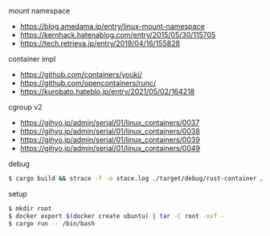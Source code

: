 mount namespace
- https://blog.amedama.jp/entry/linux-mount-namespace
- https://kernhack.hatenablog.com/entry/2015/05/30/115705
- https://tech.retrieva.jp/entry/2019/04/16/155828

container impl
- https://github.com/containers/youki/
- https://github.com/opencontainers/runc/
- https://kurobato.hateblo.jp/entry/2021/05/02/164218

cgroup v2
- https://gihyo.jp/admin/serial/01/linux_containers/0037
- https://gihyo.jp/admin/serial/01/linux_containers/0038
- https://gihyo.jp/admin/serial/01/linux_containers/0039
- https://gihyo.jp/admin/serial/01/linux_containers/0049

debug
```sh
$ cargo build && strace -f -o stace.log ./target/debug/rust-container /bin/bash
```

setup
```sh
$ mkdir root
$ docker export $(docker create ubuntu) | tar -C root -xvf -
$ cargo run -- /bin/bash
```
